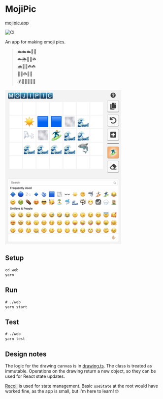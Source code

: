 # MojiPic

[mojipic.app](https://mojipic.app/)

![CI](https://github.com/RPisRyan/mojipic/actions/workflows/node.js.yml/badge.svg)

An app for making emoji pics.

> ☁️☁️☁️🌈🌈  
> ☁️🌦️🌈👺☘️  
> 🌧️🌈🌳☘️☘️  
> 🌈🍀☘️🌳🦌  
> 💰🧝🏼🌳🌳🌳  


<img src="mojipic-v1-screen.jpg" height="500" title="App screen">

## Setup

```
cd web
yarn
```

## Run

```
# ./web
yarn start
```

## Test

```
# ./web
yarn test
```

## Design notes

The logic for the drawing canvas is in [drawing.ts](web/src/lib/emoji-drawing/drawing.ts).
The class is treated as immutable. Operations on the drawing return a new object, 
so they can be used for React state updates.
 
[Recoil](https://recoiljs.org/) is used for state management.
Basic `useState` at the root would have worked fine, as the app is small,
but I'm here to learn! 🤓
